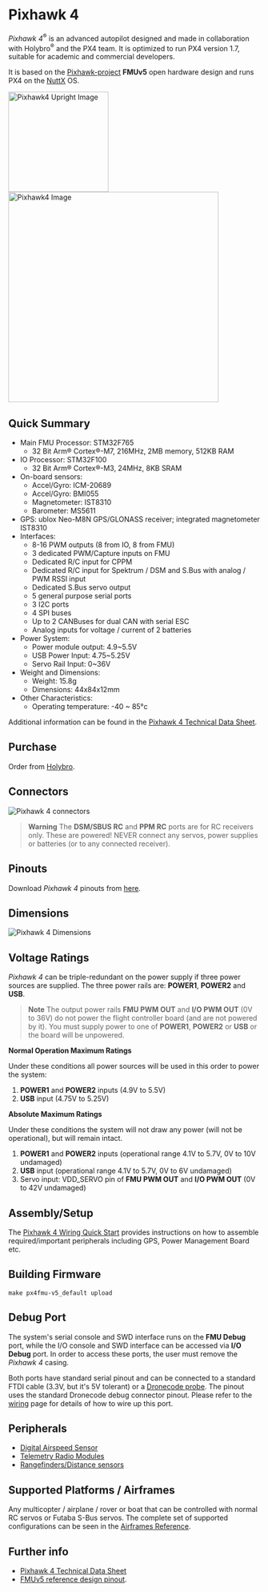# Pixhawk 4

*Pixhawk 4*<sup>&reg;</sup> is an advanced autopilot designed and made in collaboration with Holybro<sup>&reg;</sup> and the PX4 team. It is optimized to run PX4 version 1.7, suitable for academic and commercial developers.

It is based on the [Pixhawk-project](https://pixhawk.org/) **FMUv5** open hardware design and runs PX4 on the [NuttX](http://nuttx.org) OS.

<img src="../../assets/flight_controller/pixhawk4/pixhawk4_hero_upright.jpg" width="200px" title="Pixhawk4 Upright Image" /> <img src="../../assets/flight_controller/pixhawk4/pixhawk4_logo_view.jpg" width="420px" title="Pixhawk4 Image" />

## Quick Summary

* Main FMU Processor: STM32F765
  * 32 Bit Arm® Cortex®-M7, 216MHz, 2MB memory, 512KB RAM
* IO Processor: STM32F100
  * 32 Bit Arm® Cortex®-M3, 24MHz, 8KB SRAM
* On-board sensors:
  * Accel/Gyro: ICM-20689
  * Accel/Gyro: BMI055
  * Magnetometer: IST8310
  * Barometer: MS5611
* GPS: ublox Neo-M8N GPS/GLONASS receiver; integrated magnetometer IST8310
* Interfaces:
  * 8-16 PWM outputs (8 from IO, 8 from FMU)
  * 3 dedicated PWM/Capture inputs on FMU
  * Dedicated R/C input for CPPM
  * Dedicated R/C input for Spektrum / DSM and S.Bus with analog / PWM RSSI input
  * Dedicated S.Bus servo output
  * 5 general purpose serial ports
  * 3 I2C ports
  * 4 SPI buses
  * Up to 2 CANBuses for dual CAN with serial ESC
  * Analog inputs for voltage / current of 2 batteries
* Power System:
  * Power module output: 4.9~5.5V
  * USB Power Input: 4.75~5.25V
  * Servo Rail Input: 0~36V
* Weight and Dimensions:
  * Weight: 15.8g
  * Dimensions: 44x84x12mm
* Other Characteristics:
  * Operating temperature: -40 ~ 85°c

Additional information can be found in the [Pixhawk 4 Technical Data Sheet](https://github.com/PX4/px4_user_guide/raw/master/assets/flight_controller/pixhawk4/pixhawk4_technical_data_sheet.pdf).


## Purchase

Order from [Holybro](https://shop.holybro.com/pixhawk-4beta-launch_p1089.html).


## Connectors

![Pixhawk 4 connectors](../../assets/flight_controller/pixhawk4/pixhawk4-connectors.jpg)

> **Warning** The **DSM/SBUS RC** and **PPM RC** ports are for RC receivers only. These are powered! NEVER connect any servos, power supplies or batteries (or to any connected receiver).


## Pinouts

Download *Pixhawk 4* pinouts from [here](http://www.holybro.com/manual/Pixhawk4-Pinouts.pdf).

## Dimensions

![Pixhawk 4 Dimensions](../../assets/flight_controller/pixhawk4/pixhawk4_dimensions.jpg)

## Voltage Ratings

*Pixhawk 4* can be triple-redundant on the power supply if three power sources are supplied. The three power rails are: **POWER1**, **POWER2** and **USB**.

> **Note** The output power rails **FMU PWM OUT** and **I/O PWM OUT** (0V to 36V) do not power the flight controller board (and are not powered by it). You must supply power to one of **POWER1**, **POWER2** or **USB** or the board will be unpowered.

**Normal Operation Maximum Ratings**

Under these conditions all power sources will be used in this order to power the system:
1. **POWER1** and **POWER2** inputs (4.9V to 5.5V)
1. **USB** input (4.75V to 5.25V)

**Absolute Maximum Ratings**

Under these conditions the system will not draw any power (will not be operational), but will remain intact.
1. **POWER1** and **POWER2** inputs (operational range 4.1V to 5.7V, 0V to 10V undamaged)
1. **USB** input (operational range 4.1V to 5.7V, 0V to 6V undamaged)
1. Servo input: VDD_SERVO pin of **FMU PWM OUT** and **I/O PWM OUT** (0V to 42V undamaged)


## Assembly/Setup

The [Pixhawk 4 Wiring Quick Start](../assembly/quick_start_pixhawk4.md) provides instructions on how to assemble required/important peripherals including GPS, Power Management Board etc.


## Building Firmware

`make px4fmu-v5_default upload`


## Debug Port

The system's serial console and SWD interface runs on the **FMU Debug** port, while the I/O console and SWD interface can be accessed via **I/O Debug** port.
In order to access these ports, the user must remove the *Pixhawk 4* casing.

Both ports have standard serial pinout and can be connected to a standard FTDI cable (3.3V, but it's 5V tolerant) or a [Dronecode probe](https://kb.zubax.com/display/MAINKB/Dronecode+Probe+documentation).
The pinout uses the standard Dronecode debug connector pinout.
Please refer to the [wiring](https://dev.px4.io/en/debug/system_console.html) page for details of how to wire up this port.


## Peripherals

* [Digital Airspeed Sensor](https://drotek.com/shop/en/home/848-sdp3x-airspeed-sensor-kit-sdp33.html)
* [Telemetry Radio Modules](../telemetry/README.md)
* [Rangefinders/Distance sensors](../sensor/rangefinders.md)


## Supported Platforms / Airframes

Any multicopter / airplane / rover or boat that can be controlled with normal RC servos or Futaba S-Bus servos. The complete set of supported configurations can be seen in the [Airframes Reference](../airframes/airframe_reference.md).


## Further info

- [Pixhawk 4 Technical Data Sheet](https://github.com/PX4/px4_user_guide/raw/master/assets/flight_controller/pixhawk4/pixhawk4_technical_data_sheet.pdf)
- [FMUv5 reference design pinout](https://docs.google.com/spreadsheets/d/1-n0__BYDedQrc_2NHqBenG1DNepAgnHpSGglke-QQwY/edit#gid=912976165).
